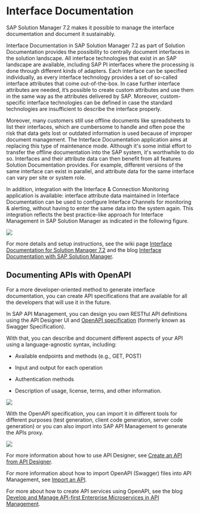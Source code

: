 <!-- loio290ede0489be41928543d3ec666ee143 -->

# Interface Documentation

SAP Solution Manager 7.2 makes it possible to manage the interface documentation and document it sustainably.

Interface Documentation in SAP Solution Manager 7.2 as part of Solution Documentation provides the possibility to centrally document interfaces in the solution landscape. All interface technologies that exist in an SAP landscape are available, including SAP PI interfaces where the processing is done through different kinds of adapters. Each interface can be specified individually, as every interface technology provides a set of so-called interface attributes that come out-of-the-box. In case further interface attributes are needed, it’s possible to create custom attributes and use them in the same way as the attributes delivered by SAP. Moreover, custom-specific interface technologies can be defined in case the standard technologies are insufficient to describe the interface properly.

Moreover, many customers still use offline documents like spreadsheets to list their interfaces, which are cumbersome to handle and often pose the risk that data gets lost or outdated information is used because of improper document management. The Interface Documentation application aims at replacing this type of maintenance mode. Although it's some initial effort to transfer the offline documentation into the SAP system, it's worthwhile to do so. Interfaces and their attribute data can then benefit from all features Solution Documentation provides. For example, different versions of the same interface can exist in parallel, and attribute data for the same interface can vary per site or system role.

In addition, integration with the Interface & Connection Monitoring application is available: interface attribute data maintained in Interface Documentation can be used to configure Interface Channels for monitoring & alerting, without having to enter the same data into the system again. This integration reflects the best practice-like approach for Interface Management in SAP Solution Manager as indicated in the following figure.

![](images/InterfaceGovernance_InterfaceDocumentation_ad55847.png)

For more details and setup instructions, see the wiki page [Interface Documentation for Solution Manager 7.2](https://wiki.scn.sap.com/wiki/display/SM/Interface+Documentation+for+Solution+Manager+7.2) and the blog [Interface Documentation with SAP Solution Manager](https://blogs.sap.com/2020/04/16/interface-documentation-with-sap-solution-manager/).



<a name="loio290ede0489be41928543d3ec666ee143__section_qhh_htz_mqb"/>

## Documenting APIs with OpenAPI

For a more developer-oriented method to generate interface documentation, you can create API specifications that are available for all the developers that will use it in the future.

In SAP API Management, you can design you own RESTful API definitions using the API Designer UI and [OpenAPI specification](https://github.com/OAI/OpenAPI-Specification/blob/main/versions/3.0.2.md) \(formerly known as Swagger Specification\).

With that, you can describe and document different aspects of your API using a language-agnostic syntax, including:

-   Available endpoints and methods \(e.g., GET, POST\)

-   Input and output for each operation

-   Authentication methods

-   Description of usage, license, terms, and other information.


![](images/InterfGov_OpenAPI1_98a0d67.png)

With the OpenAPI specification, you can import it in different tools for different purposes \(test generation, client code generation, server code generation\) or you can also import into SAP API Management to generate the APIs proxy.

![](images/InterfGov_OpenAPI2_3f96374.png)

For more information about how to use API Designer, see [Create an API from API Designer](https://help.sap.com/viewer/66d066d903c2473f81ec33acfe2ccdb4/LATEST/en-US/26e1bbd2f3864b53a288e25786eb94e0.html).

For more information about how to import OpenAPI \(Swagger\) files into API Management, see [Import an API](https://help.sap.com/viewer/66d066d903c2473f81ec33acfe2ccdb4/LATEST/en-US/9342a932441e45cd9636eb0a01a89958.html).

For more about how to create API services using OpenAPI, see the blog [Develop and Manage API-first Enterprise Microservices in API Management](https://blogs.sap.com/2017/12/13/sap-api-management-api-implementation-and-management-on-cloud-foundry-part-1/).

